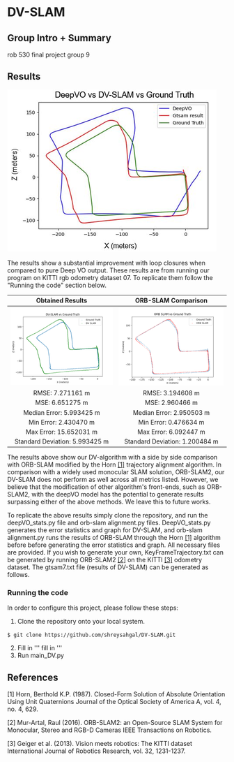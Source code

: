 # DV-SLAM
## Group Intro + Summary
rob 530 final project group 9
## Results
![alt text](https://github.com/shreysahgal/DV-SLAM/blob/main/media/res1.JPG)

The results show a substantial improvement with loop closures when compared to pure Deep VO output. These results are from running our program on KITTI rgb odometry dataset 07. To replicate them follow the "Running the code" section below.

Obtained Results             |  ORB-SLAM Comparison
:-------------------------:|:-------------------------:
![](https://github.com/shreysahgal/DV-SLAM/blob/main/media/res2.png)  |  ![](https://github.com/shreysahgal/DV-SLAM/blob/main/media/resulting3.png)
RMSE: 7.271161 m| RMSE: 3.194608 m
MSE: 6.651275 m| MSE: 2.960466 m
Median Error: 5.993425 m| Median Error: 2.950503 m
Min Error: 2.430470 m| Min Error: 0.476634 m
Max Error: 15.652031 m| Max Error: 6.092447 m
Standard Deviation: 5.993425 m| Standard Deviation: 1.200484 m

The results above show our DV-algorithm with a side by side comparison with ORB-SLAM modified by the Horn [[1]](#1) trajectory alignment algorithm. In comparison with a widely used monocular SLAM solution, ORB-SLAM2, our DV-SLAM does not perform as well across all metrics listed. However, we believe that the modification of other algorithm's front-ends, such as ORB-SLAM2, with the deepVO model has the potential to generate results surpassing either of the above methods. We leave this to future works.

To replicate the above results simply clone the repository, and run the deepVO_stats.py file and orb-slam alignment.py files. DeepVO_stats.py generates the error statistics and graph for DV-SLAM, and orb-slam alignment.py runs the results of ORB-SLAM through the Horn [[1]](#1) algorithm before before generating the error statistics and graph. All necessary files are provided. If you wish to generate your own, KeyFrameTrajectory.txt can be generated by running ORB-SLAM2 [[2]](#2) on the KITTI [[3]](#3) odometry dataset. The gtsam7.txt file (results of DV-SLAM) can be generated as follows.

### Running the code

In order to configure this project, please follow these steps:

1. Clone the repository onto your local system.
```
$ git clone https://github.com/shreysahgal/DV-SLAM.git
```
2. Fill in
'''
fill in
''' 
3. Run main_DV.py


## References
<a id="1">[1]</a> 
Horn, Berthold K.P. (1987).
Closed-Form Solution of Absolute Orientation Using Unit Quaternions
Journal of the Optical Society of America A, vol. 4, no. 4, 629.

<a id="2">[2]</a> 
Mur-Artal, Raul (2016).
ORB-SLAM2: an Open-Source SLAM System for Monocular, Stereo and RGB-D Cameras
IEEE Transactions on Robotics.

<a id="3">[3]</a> 
Geiger et al. (2013).
Vision meets robotics: The KITTI dataset
International Journal of Robotics Research, vol. 32, 1231-1237.

